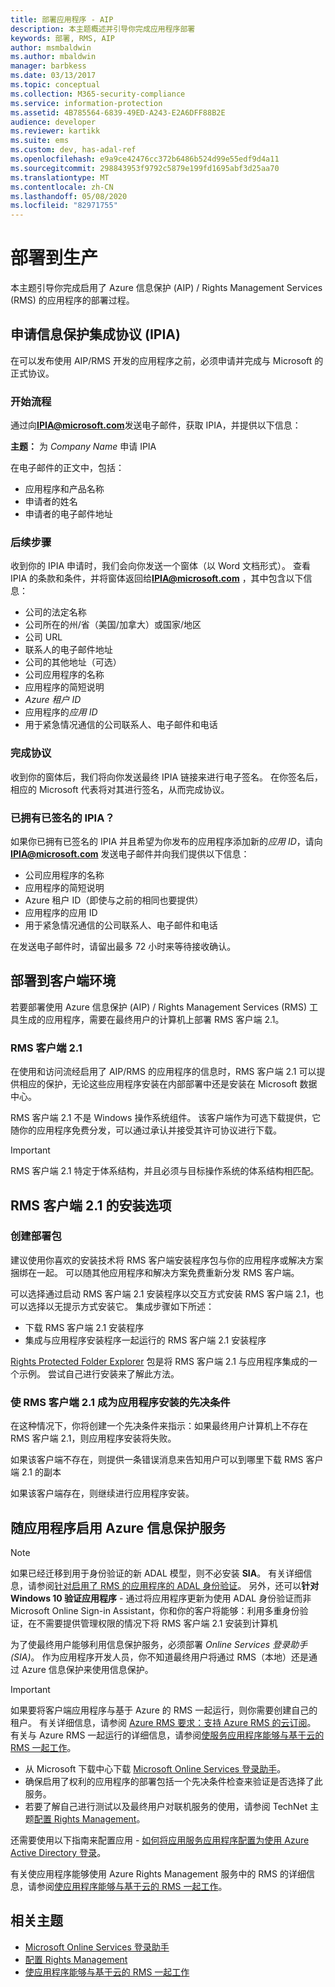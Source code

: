 ```yaml
---
title: 部署应用程序 - AIP
description: 本主题概述并引导你完成应用程序部署
keywords: 部署, RMS, AIP
author: msmbaldwin
ms.author: mbaldwin
manager: barbkess
ms.date: 03/13/2017
ms.topic: conceptual
ms.collection: M365-security-compliance
ms.service: information-protection
ms.assetid: 4B785564-6839-49ED-A243-E2A6DFF88B2E
audience: developer
ms.reviewer: kartikk
ms.suite: ems
ms.custom: dev, has-adal-ref
ms.openlocfilehash: e9a9ce42476cc372b6486b524d99e55edf9d4a11
ms.sourcegitcommit: 298843953f9792c5879e199fd1695abf3d25aa70
ms.translationtype: MT
ms.contentlocale: zh-CN
ms.lasthandoff: 05/08/2020
ms.locfileid: "82971755"
---
```

# <a name="deploy-into-production"></a>部署到生产

本主题引导你完成启用了 Azure 信息保护 (AIP) / Rights Management Services (RMS) 的应用程序的部署过程。

## <a name="request-an-information-protection-integration-agreement-ipia"></a>申请信息保护集成协议 (IPIA)
在可以发布使用 AIP/RMS 开发的应用程序之前，必须申请并完成与 Microsoft 的正式协议。

### <a name="begin-the-process"></a>开始流程
通过向<strong>IPIA@microsoft.com</strong>发送电子邮件，获取 IPIA，并提供以下信息：

**主题：** 为 *Company Name* 申请 IPIA

在电子邮件的正文中，包括：
- 应用程序和产品名称
- 申请者的姓名
- 申请者的电子邮件地址

### <a name="next-steps"></a>后续步骤
收到你的 IPIA 申请时，我们会向你发送一个窗体（以 Word 文档形式）。
查看 IPIA 的条款和条件，并将窗体返回给<strong>IPIA@microsoft.com</strong> ，其中包含以下信息：
- 公司的法定名称
- 公司所在的州/省（美国/加拿大）或国家/地区
- 公司 URL
- 联系人的电子邮件地址
- 公司的其他地址（可选）
- 公司应用程序的名称
- 应用程序的简短说明
- *Azure 租户 ID*
- 应用程序的*应用 ID*
- 用于紧急情况通信的公司联系人、电子邮件和电话

### <a name="completing-the-agreement"></a>完成协议
收到你的窗体后，我们将向你发送最终 IPIA 链接来进行电子签名。 在你签名后，相应的 Microsoft 代表将对其进行签名，从而完成协议。

### <a name="already-have-a-signed-ipia"></a>已拥有已签名的 IPIA？
如果你已拥有已签名的 IPIA 并且希望为你发布的应用程序添加新的*应用 ID*，请向 <strong>IPIA@microsoft.com</strong> 发送电子邮件并向我们提供以下信息：
- 公司应用程序的名称
- 应用程序的简短说明
- Azure 租户 ID（即使与之前的相同也要提供）
- 应用程序的应用 ID
- 用于紧急情况通信的公司联系人、电子邮件和电话

在发送电子邮件时，请留出最多 72 小时来等待接收确认。

## <a name="deploying-to-the-client-environment"></a>部署到客户端环境

若要部署使用 Azure 信息保护 (AIP) / Rights Management Services (RMS) 工具生成的应用程序，需要在最终用户的计算机上部署 RMS 客户端 2.1。

### <a name="rmsclient21"></a>RMS 客户端 2.1
在使用和访问流经启用了 AIP/RMS 的应用程序的信息时，RMS 客户端 2.1 可以提供相应的保护，无论这些应用程序安装在内部部署中还是安装在 Microsoft 数据中心。

RMS 客户端 2.1 不是 Windows 操作系统组件。 该客户端作为可选下载提供，它随你的应用程序免费分发，可以通过承认并接受其许可协议进行下载。

> [!IMPORTANT]
> RMS 客户端 2.1 特定于体系结构，并且必须与目标操作系统的体系结构相匹配。


## <a name="rmsclient21-installation-options"></a>RMS 客户端 2.1 的安装选项

### <a name="creating-your-deployment-package"></a>创建部署包

建议使用你喜欢的安装技术将 RMS 客户端安装程序包与你的应用程序或解决方案捆绑在一起。 可以随其他应用程序和解决方案免费重新分发 RMS 客户端。

可以选择通过启动 RMS 客户端 2.1 安装程序以交互方式安装 RMS 客户端 2.1，也可以选择以无提示方式安装它。 集成步骤如下所述：

-   下载 RMS 客户端 2.1 安装程序
-   集成与应用程序安装程序一起运行的 RMS 客户端 2.1 安装程序

[Rights Protected Folder Explorer](https://technet.microsoft.com/library/rights-protected-folder-explorer(v=ws.10).aspx) 包是将 RMS 客户端 2.1 与应用程序集成的一个示例。 尝试自己进行安装来了解此方法。

### <a name="make-rmsclient21-a-pre-requisite-for-your-application-install"></a>使 RMS 客户端 2.1 成为应用程序安装的先决条件

在这种情况下，你将创建一个先决条件来指示：如果最终用户计算机上不存在 RMS 客户端 2.1，则应用程序安装将失败。

如果该客户端不存在，则提供一条错误消息来告知用户可以到哪里下载 RMS 客户端 2.1 的副本

如果该客户端存在，则继续进行应用程序安装。

## <a name="enabling-azure-information-protection-services-with-your-application"></a>随应用程序启用 Azure 信息保护服务

> [!NOTE]
> 如果已经迁移到用于身份验证的新 ADAL 模型，则不必安装 **SIA**。 有关详细信息，请参阅[针对启用了 RMS 的应用程序的 ADAL 身份验证](adal-auth.md)。
> 另外，还可以**针对 Windows 10 验证应用程序** - 通过将应用程序更新为使用 ADAL 身份验证而非 Microsoft Online Sign-in Assistant，你和你的客户将能够：利用多重身份验证，在不需要提供管理权限的情况下将 RMS 客户端 2.1 安装到计算机

为了使最终用户能够利用信息保护服务，必须部署 *Online Services 登录助手 (SIA)*。 作为应用程序开发人员，你不知道最终用户将通过 RMS（本地）还是通过 Azure 信息保护来使用信息保护。


> [!IMPORTANT]
> 如果要将客户端应用程序与基于 Azure 的 RMS 一起运行，则你需要创建自己的租户。 有关详细信息，请参阅 [Azure RMS 要求：支持 Azure RMS 的云订阅](../requirements.md)。
> 有关与 Azure RMS 一起运行的详细信息，请参阅[使服务应用程序能够与基于云的 RMS 一起工作](how-to-use-file-api-with-aadrm-cloud.md)。

-   从 Microsoft 下载中心下载 [Microsoft Online Services 登录助手](https://www.microsoft.com/download/details.aspx?id=28177)。
-   确保启用了权利的应用程序的部署包括一个先决条件检查来验证是否选择了此服务。
-   若要了解自己进行测试以及最终用户对联机服务的使用，请参阅 TechNet 主题[配置 Rights Management](https://TechNet.Microsoft.Com/library/jj585002.aspx)。

还需要使用以下指南来配置应用 - [如何将应用服务应用程序配置为使用 Azure Active Directory 登录](https://docs.microsoft.com/azure/app-service-mobile/app-service-mobile-how-to-configure-active-directory-authentication)。

有关使应用程序能够使用 Azure Rights Management 服务中的 RMS 的详细信息，请参阅[使应用程序能够与基于云的 RMS 一起工作](how-to-use-file-api-with-aadrm-cloud.md)。

## <a name="related-topics"></a>相关主题

* [Microsoft Online Services 登录助手](https://www.microsoft.com/download/details.aspx?id=28177)
* [配置 Rights Management](https://TechNet.Microsoft.Com/library/jj585002.aspx)
* [使应用程序能够与基于云的 RMS 一起工作](how-to-use-file-api-with-aadrm-cloud.md)
